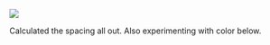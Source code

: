 ![](https://db-feed.s3.amazonaws.com/legacy/Screen_Shot_2017-04-27_at_9_03_05_PM-1493341413151.png)

Calculated the spacing all out. Also experimenting with color below.
